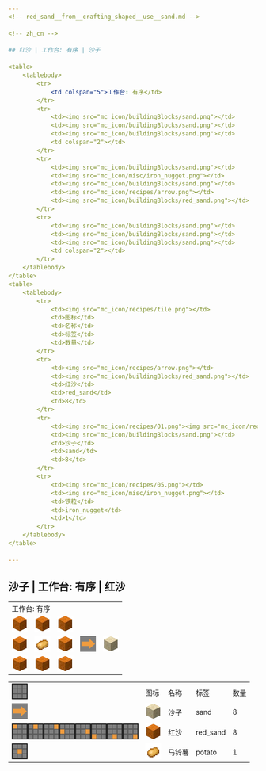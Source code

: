 ```yaml
---
<!-- red_sand__from__crafting_shaped__use__sand.md -->

<!-- zh_cn -->

## 红沙 | 工作台: 有序 | 沙子

<table>
	<tablebody>
		<tr>
			<td colspan="5">工作台: 有序</td>
		</tr>
		<tr>
			<td><img src="mc_icon/buildingBlocks/sand.png"></td>
			<td><img src="mc_icon/buildingBlocks/sand.png"></td>
			<td><img src="mc_icon/buildingBlocks/sand.png"></td>
			<td colspan="2"></td>
		</tr>
		<tr>
			<td><img src="mc_icon/buildingBlocks/sand.png"></td>
			<td><img src="mc_icon/misc/iron_nugget.png"></td>
			<td><img src="mc_icon/buildingBlocks/sand.png"></td>
			<td><img src="mc_icon/recipes/arrow.png"></td>
			<td><img src="mc_icon/buildingBlocks/red_sand.png"></td>
		</tr>
		<tr>
			<td><img src="mc_icon/buildingBlocks/sand.png"></td>
			<td><img src="mc_icon/buildingBlocks/sand.png"></td>
			<td><img src="mc_icon/buildingBlocks/sand.png"></td>
			<td colspan="2"></td>
		</tr>
	</tablebody>
</table>
<table>
	<tablebody>
		<tr>
			<td><img src="mc_icon/recipes/tile.png"></td>
			<td>图标</td>
			<td>名称</td>
			<td>标签</td>
			<td>数量</td>
		</tr>
		<tr>
			<td><img src="mc_icon/recipes/arrow.png"></td>
			<td><img src="mc_icon/buildingBlocks/red_sand.png"></td>
			<td>红沙</td>
			<td>red_sand</td>
			<td>8</td>
		</tr>
		<tr>
			<td><img src="mc_icon/recipes/01.png"><img src="mc_icon/recipes/02.png"><img src="mc_icon/recipes/03.png"><img src="mc_icon/recipes/04.png"><img src="mc_icon/recipes/06.png"><img src="mc_icon/recipes/07.png"><img src="mc_icon/recipes/08.png"><img src="mc_icon/recipes/09.png"></td>
			<td><img src="mc_icon/buildingBlocks/sand.png"></td>
			<td>沙子</td>
			<td>sand</td>
			<td>8</td>
		</tr>
		<tr>
			<td><img src="mc_icon/recipes/05.png"></td>
			<td><img src="mc_icon/misc/iron_nugget.png"></td>
			<td>铁粒</td>
			<td>iron_nugget</td>
			<td>1</td>
		</tr>
	</tablebody>
</table>

---
```

<!-- sand__from__crafting_shaped__use__red_sand.md -->

<!-- zh_cn -->

## 沙子 | 工作台: 有序 | 红沙

<table>
	<tablebody>
		<tr>
			<td colspan="5">工作台: 有序</td>
		</tr>
		<tr>
			<td><img src="mc_icon/buildingBlocks/red_sand.png"></td>
			<td><img src="mc_icon/buildingBlocks/red_sand.png"></td>
			<td><img src="mc_icon/buildingBlocks/red_sand.png"></td>
			<td colspan="2"></td>
		</tr>
		<tr>
			<td><img src="mc_icon/buildingBlocks/red_sand.png"></td>
			<td><img src="mc_icon/food/potato.png"></td>
			<td><img src="mc_icon/buildingBlocks/red_sand.png"></td>
			<td><img src="mc_icon/recipes/arrow.png"></td>
			<td><img src="mc_icon/buildingBlocks/sand.png"></td>
		</tr>
		<tr>
			<td><img src="mc_icon/buildingBlocks/red_sand.png"></td>
			<td><img src="mc_icon/buildingBlocks/red_sand.png"></td>
			<td><img src="mc_icon/buildingBlocks/red_sand.png"></td>
			<td colspan="2"></td>
		</tr>
	</tablebody>
</table>
<table>
	<tablebody>
		<tr>
			<td><img src="mc_icon/recipes/tile.png"></td>
			<td>图标</td>
			<td>名称</td>
			<td>标签</td>
			<td>数量</td>
		</tr>
		<tr>
			<td><img src="mc_icon/recipes/arrow.png"></td>
			<td><img src="mc_icon/buildingBlocks/sand.png"></td>
			<td>沙子</td>
			<td>sand</td>
			<td>8</td>
		</tr>
		<tr>
			<td><img src="mc_icon/recipes/01.png"><img src="mc_icon/recipes/02.png"><img src="mc_icon/recipes/03.png"><img src="mc_icon/recipes/04.png"><img src="mc_icon/recipes/06.png"><img src="mc_icon/recipes/07.png"><img src="mc_icon/recipes/08.png"><img src="mc_icon/recipes/09.png"></td>
			<td><img src="mc_icon/buildingBlocks/red_sand.png"></td>
			<td>红沙</td>
			<td>red_sand</td>
			<td>8</td>
		</tr>
		<tr>
			<td><img src="mc_icon/recipes/05.png"></td>
			<td><img src="mc_icon/food/potato.png"></td>
			<td>马铃薯</td>
			<td>potato</td>
			<td>1</td>
		</tr>
	</tablebody>
</table>

